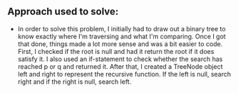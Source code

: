 ## Approach used to solve:
-  In order to solve this problem, I initially had to draw out a binary tree to know exactly where I'm traversing and what I'm comparing. Once I got that done, things made a lot more sense and was a bit easier to code. First, I checked if the root is null and had it return the root if it does satisfy it. I also used an if-statement to check whether the search has reached p or q and returned it. After that, I created a TreeNode object left and right to represent the recursive function. If the left is null, search right and if the right is null, search left.
